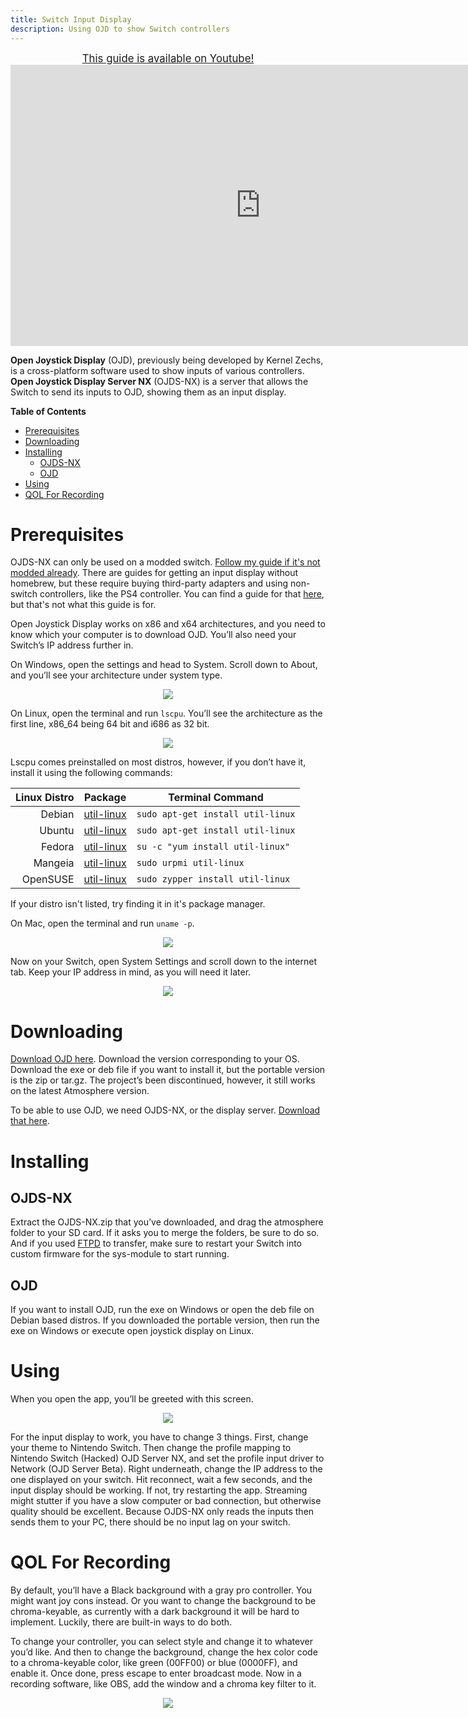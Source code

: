 ```yaml
---
title: Switch Input Display
description: Using OJD to show Switch controllers 
---
```


<p align="center">
<big><a href="https://www.youtube.com/watch?v=QuOo9meqZ20">This guide is available on Youtube!</a></big> <iframe id="ytplayer" type="text/html" width="800" height="450"
src="https://www.youtube.com/embed/QuOo9meqZ20"
frameborder="0" allowfullscreen></iframe>
</p>

**Open Joystick Display** (OJD), previously being developed by Kernel Zechs, is a cross-platform software used to show inputs of various controllers. **Open Joystick Display Server NX** (OJDS-NX) is a server that allows the Switch to send its inputs to OJD, showing them as an input display.

**Table of Contents**

- [Prerequisites](#prerequisites)
- [Downloading](#downloading)
- [Installing](#installing)
  - [OJDS-NX](#ojds-nx)
  - [OJD](#ojd)
- [Using](#using)
- [QOL For Recording](#qol-for-recording)

# Prerequisites

OJDS-NX can only be used on a modded switch. [Follow my guide if it's not modded already](../switch-guide). There are guides for getting an input display without homebrew, but these require buying third-party adapters and using non-switch controllers, like the PS4 controller. You can find a guide for that [here](https://www.youtube.com/watch?v=dyf-Y_dCP-U), but that's not what this guide is for. 

Open Joystick Display works on x86 and x64 architectures, and you need to know which your computer is to download OJD. You’ll also need your Switch’s IP address further in.

On Windows, open the settings and head to System. Scroll down to About, and you’ll see your architecture under system type.

<p align="center">
  <img src="../assets/images/misc/64-b.png"/>
</p>

On Linux, open the terminal and run `lscpu`. You’ll see the architecture as the first line, x86_64 being 64 bit and i686 as 32 bit. 

<p align="center">
  <img src="../assets/images/misc/lscpu.png"/>
</p>

Lscpu comes preinstalled on most distros, however, if you don’t have it, install it using the following commands:

| Linux Distro | Package                                                                 | Terminal Command                      |
|-------------:|-------------------------------------------------------------------------|---------------------------------------|
|       Debian | [util-linux](https://packages.debian.org/search?keywords=util-linux)       | ```sudo apt-get install util-linux``` |
|       Ubuntu | [util-linux](https://packages.ubuntu.com/search?keywords=util-linux)       | ```sudo apt-get install util-linux``` |
|       Fedora | [util-linux](https://koji.fedoraproject.org/koji/packageinfo?packageID=34) | ```su -c "yum install util-linux"```  |
|      Mangeia | [util-linux](https://madb.mageia.org/package/show/name/util-linux)         | ```sudo urpmi util-linux```           |
|     OpenSUSE | [util-linux](https://software.opensuse.org/package/util-linux)             | ```sudo zypper install util-linux```  |

If your distro isn't listed, try finding it in it's package manager.

On Mac, open the terminal and run `uname -p`.

<p align="center">
  <img src="../assets/images/misc/uname.png"/>
</p>

Now on your Switch, open System Settings and scroll down to the internet tab. Keep your IP address in mind, as you will need it later.

<p align="center">
  <img src="../assets/images/IPAddress.jpg"/>
</p>

# Downloading 

[Download OJD here](https://drive.google.com/drive/folders/1FFo8wBBCOSjJ_O-IwFQmDWTy0VWDliwi?usp=sharing). Download the version corresponding to your OS. Download the exe or deb file if you want to install it, but the portable version is the zip or tar.gz. The project’s been discontinued, however, it still works on the latest Atmosphere version. 

To be able to use OJD, we need OJDS-NX, or the display server. [Download that here](https://drive.google.com/file/d/1o5acZsAApDC0z2uQwey2Fa5lP5Z17k2D/view?usp=sharing).

# Installing

## OJDS-NX

Extract the OJDS-NX.zip that you’ve downloaded, and drag the atmosphere folder to your SD card. If it asks you to merge the folders, be sure to do so. And if you used [FTPD](../FTPD) to transfer, make sure to restart your Switch into custom firmware for the sys-module to start running.

## OJD

If you want to install OJD, run the exe on Windows or open the deb file on Debian based distros. If you downloaded the portable version, then run the exe on Windows or execute open joystick display on Linux. 

# Using

When you open the app, you’ll be greeted with this screen. 

<p align="center">
  <img src="../assets/images/apps/ojd/OJD-1TS.png"/>
</p>

For the input display to work, you have to change 3 things. First, change your theme to Nintendo Switch. Then change the profile mapping to Nintendo Switch (Hacked) OJD Server NX, and set the profile input driver to Network (OJD Server Beta). Right underneath, change the IP address to the one displayed on your switch. Hit reconnect, wait a few seconds, and the input display should be working. If not, try restarting the app. Streaming might stutter if you have a slow computer or bad connection, but otherwise quality should be excellent. Because OJDS-NX only reads the inputs then sends them to your PC, there should be no input lag on your switch.

# QOL For Recording

By default, you’ll have a Black background with a gray pro controller. You might want joy cons instead. Or you want to change the background to be chroma-keyable, as currently with a dark background it will be hard to implement. Luckily, there are built-in ways to do both.

To change your controller, you can select style and change it to whatever you’d like. And then to change the background, change the hex color code to a chroma-keyable color, like green (00FF00) or blue (0000FF), and enable it. Once done, press escape to enter broadcast mode. Now in a recording software, like OBS, add the window and a chroma key filter to it.

<p align="center">
  <img src="../assets/images/apps/ojd/OJD-Broadcast.png"/>
</p>